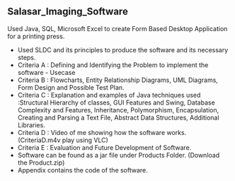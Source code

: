 ## Salasar_Imaging_Software
Used Java, SQL, Microsoft Excel to create Form Based Desktop Application for a printing press. 
- Used SLDC and its principles to produce the software and its necessary steps. 
- Criteria A : Defining and Identifying the Problem to implement the software - Usecase 
- Criteria B : Flowcharts, Entity Relationship Diagrams, UML Diagrams, Form Design and Possible Test Plan. 
- Criteria C : Explanation and examples of Java techniques used :Structural Hierarchy of classes, GUI Features and Swing, Database Complexity and Features, Inheritance, Polymorphism, Encapsulation, Creating and Parsing a Text File, Abstract Data Structures, Additional Libraries.
- Criteria D : Video of me showing how the software works. (CriteriaD.m4v play using VLC)
- Criteria E : Evaluation and Future Development of Software. 
- Software can be found as a jar file under Products Folder. (Download the Product.zip)
- Appendix contains the code of the software.

